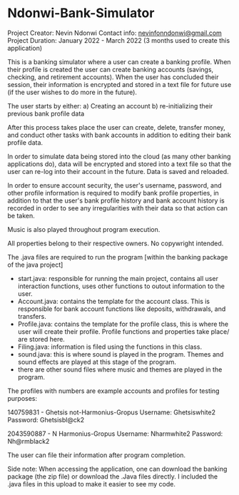 # Ndonwi-Bank-Simulator

Project Creator: Nevin Ndonwi
Contact info: nevinfonndonwi@gmail.com
Project Duration: January 2022 - March 2022 (3 months used to create this application) 

This is a banking simulator where a user can create a banking profile. When their profile is created the user can create banking accounts (savings, checking, and retirement accounts). When the user has concluded their session, their information is encrypted and stored in a text file for future use (if the user wishes to do more in the future). 

The user starts by either:
a) Creating an account 
b) re-initializing their previous bank profile data

After this process takes place the user can create, delete, transfer money, and conduct other tasks with bank accounts in addition to editing their bank profile data.

In order to simulate data being stored into the cloud (as many other banking applications do), data will be encrypted and stored into a text file so that the user can re-log into their account in the future. Data is saved and reloaded. 

In order to ensure account security, the user's username, password, and other profile information is required to modify bank profile properties, in addition to that the user's bank profile history and bank account history is recorded in order to see any irregularities with their data so that action can be taken. 

Music is also played throughout program execution. 

All properties belong to their respective owners. No copywright intended. 


The .java files are required to run the program [within the banking package of the java project]
- start.java: responsible for running the main project, contains all user interaction functions, uses other functions to outout information to the user.
- Account.java: contains the template for the account class. This is responsible for bank account functions like deposits, withdrawals, and transfers.
- Profile.java: contains the template for the profile class, this is where the user will create their profile. Profile functions and properties take place/ are stored here.
- Filing.java: information is filed using the functions in this class.
- sound.java: this is where sound is played in the program. Themes and sound effects are played at this stage of the program.
- there are other sound files where music and themes are played in the program.


The profiles with numbers are example accounts and profiles for testing purposes:

140759831 - Ghetsis not-Harmonius-Gropus
Username: Ghetsiswhite2
Password: Ghetsisbl@ck2


2043590887 - N Harmonius-Gropus
Username: Nharmwhite2
Password: Nh@rmblack2



The user can file their information after program completion.

Side note: When accessing the application, one can download the banking package (the zip file) or download the .Java files directly. I included the .java files in this upload to make it easier to see my code.

